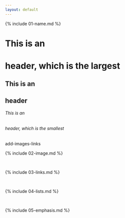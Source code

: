 ```yaml
---
layout: default
---
```


{% include 01-name.md %}
# This is an <h1> header, which is the largest
## This is an <h2> header
###### This is an <h6> header, which is the smallest

 add-images-links
<br>

{% include 02-image.md %}

<br>

{% include 03-links.md %}
  
<br>

{% include 04-lists.md %}

<br>

{% include 05-emphasis.md %}

